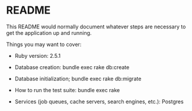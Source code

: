 # README

This README would normally document whatever steps are necessary to get the
application up and running.

Things you may want to cover:

* Ruby version: 2.5.1

* Database creation: bundle exec rake db:create

* Database initialization; bundle exec rake db:migrate

* How to run the test suite: bundle exec rake

* Services (job queues, cache servers, search engines, etc.): Postgres
